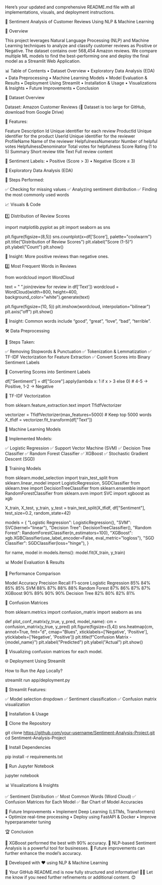 Here’s your updated and comprehensive README.md file with all implementations, visuals, and deployment instructions.

📝 Sentiment Analysis of Customer Reviews Using NLP & Machine Learning

📌 Overview

This project leverages Natural Language Processing (NLP) and Machine Learning techniques to analyze and classify customer reviews as Positive or Negative. The dataset contains over 568,454 Amazon reviews. We compare multiple ML models to find the best-performing one and deploy the final model as a Streamlit Web Application.

📊 Table of Contents
	•	Dataset Overview
	•	Exploratory Data Analysis (EDA)
	•	Data Preprocessing
	•	Machine Learning Models
	•	Model Evaluation & Results
	•	Deployment Using Streamlit
	•	Installation & Usage
	•	Visualizations & Insights
	•	Future Improvements
	•	Conclusion

📂 Dataset Overview

Dataset: Amazon Customer Reviews (🚨 Dataset is too large for GitHub, download from Google Drive)

🔹 Features:

Feature	Description
Id	Unique identifier for each review
ProductId	Unique identifier for the product
UserId	Unique identifier for the reviewer
ProfileName	Name of the reviewer
HelpfulnessNumerator	Number of helpful votes
HelpfulnessDenominator	Total votes for helpfulness
Score	Rating (1 to 5)
Summary	Short review title
Text	Full review content

🔹 Sentiment Labels:
	•	Positive (Score > 3)
	•	Negative (Score ≤ 3)

🔎 Exploratory Data Analysis (EDA)

🔹 Steps Performed:

✅ Checking for missing values
✅ Analyzing sentiment distribution
✅ Finding the most commonly used words

📈 Visuals & Code

1️⃣ Distribution of Review Scores

import matplotlib.pyplot as plt
import seaborn as sns

plt.figure(figsize=(8,5))
sns.countplot(x=df['Score'], palette="coolwarm")
plt.title("Distribution of Review Scores")
plt.xlabel("Score (1-5)")
plt.ylabel("Count")
plt.show()

📌 Insight: More positive reviews than negative ones.

2️⃣ Most Frequent Words in Reviews

from wordcloud import WordCloud

text = " ".join(review for review in df['Text'])
wordcloud = WordCloud(width=800, height=400, background_color="white").generate(text)

plt.figure(figsize=(10, 5))
plt.imshow(wordcloud, interpolation="bilinear")
plt.axis("off")
plt.show()

📌 Insight: Common words include “good”, “great”, “love”, “bad”, “terrible”.

🛠 Data Preprocessing

🔹 Steps Taken:

✅ Removing Stopwords & Punctuation
✅ Tokenization & Lemmatization
✅ TF-IDF Vectorization for Feature Extraction
✅ Convert Scores into Binary Sentiment Labels

🔹 Converting Scores into Sentiment Labels

df["Sentiment"] = df["Score"].apply(lambda x: 1 if x > 3 else 0)  # 4-5 → Positive, 1-2 → Negative

🔹 TF-IDF Vectorization

from sklearn.feature_extraction.text import TfidfVectorizer

vectorizer = TfidfVectorizer(max_features=5000)  # Keep top 5000 words
X_tfidf = vectorizer.fit_transform(df["Text"])

🤖 Machine Learning Models

🔹 Implemented Models:

✅ Logistic Regression
✅ Support Vector Machine (SVM)
✅ Decision Tree Classifier
✅ Random Forest Classifier
✅ XGBoost
✅ Stochastic Gradient Descent (SGD)

🔹 Training Models

from sklearn.model_selection import train_test_split
from sklearn.linear_model import LogisticRegression, SGDClassifier
from sklearn.tree import DecisionTreeClassifier
from sklearn.ensemble import RandomForestClassifier
from sklearn.svm import SVC
import xgboost as xgb

X_train, X_test, y_train, y_test = train_test_split(X_tfidf, df["Sentiment"], test_size=0.2, random_state=42)

models = {
    "Logistic Regression": LogisticRegression(),
    "SVM": SVC(kernel="linear"),
    "Decision Tree": DecisionTreeClassifier(),
    "Random Forest": RandomForestClassifier(n_estimators=100),
    "XGBoost": xgb.XGBClassifier(use_label_encoder=False, eval_metric="logloss"),
    "SGD Classifier": SGDClassifier(loss="hinge"),
}

for name, model in models.items():
    model.fit(X_train, y_train)

📊 Model Evaluation & Results

🔹 Performance Comparison

Model	Accuracy	Precision	Recall	F1-score
Logistic Regression	85%	84%	85%	85%
SVM	88%	87%	88%	88%
Random Forest	87%	86%	87%	87%
XGBoost	90%	89%	90%	90%
Decision Tree	82%	80%	82%	81%

🔹 Confusion Matrices

from sklearn.metrics import confusion_matrix
import seaborn as sns

def plot_conf_matrix(y_true, y_pred, model_name):
    cm = confusion_matrix(y_true, y_pred)
    plt.figure(figsize=(5,4))
    sns.heatmap(cm, annot=True, fmt="d", cmap="Blues", xticklabels=['Negative', 'Positive'], yticklabels=['Negative', 'Positive'])
    plt.title(f"Confusion Matrix - {model_name}")
    plt.xlabel("Predicted")
    plt.ylabel("Actual")
    plt.show()

📌 Visualizing confusion matrices for each model.

🌐 Deployment Using Streamlit

How to Run the App Locally?

streamlit run app/deployment.py

🔹 Streamlit Features:

✅ Model selection dropdown
✅ Sentiment classification
✅ Confusion matrix visualization

🚀 Installation & Usage

📌 Clone the Repository

git clone https://github.com/your-username/Sentiment-Analysis-Project.git
cd Sentiment-Analysis-Project

📌 Install Dependencies

pip install -r requirements.txt

📌 Run Jupyter Notebook

jupyter notebook

📊 Visualizations & Insights

✅ Sentiment Distribution
✅ Most Common Words (Word Cloud)
✅ Confusion Matrices for Each Model
✅ Bar Chart of Model Accuracies

🔮 Future Improvements
	•	Implement Deep Learning (LSTMs, Transformers)
	•	Optimize real-time processing
	•	Deploy using FastAPI & Docker
	•	Improve hyperparameter tuning

🏆 Conclusion

🎯 XGBoost performed the best with 90% accuracy.
🎯 NLP-based Sentiment Analysis is a powerful tool for businesses.
🎯 Future improvements can further enhance the model’s accuracy.

📌 Developed with ❤️ using NLP & Machine Learning

🎉 Your GitHub README.md is now fully structured and informative! 🚀🔥
Let me know if you need further refinements or additional content. 😊
